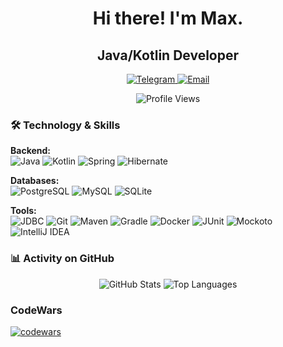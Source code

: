 <h1 align="center"> Hi there! I'm Max. </h1>

<h2 align="center"> Java/Kotlin Developer </h1>
<p align="center">
  <a href="https://t.me/your_username">
    <img src="https://img.shields.io/badge/Telegram-2CA5E0?style=for-the-badge&logo=telegram&logoColor=white" alt="Telegram"/>
  </a>
  <a href="mailto:your.email@example.com">
    <img src="https://img.shields.io/badge/Email-D14836?style=for-the-badge&logo=gmail&logoColor=white&color=red" alt="Email"/>
  </a> 
</p>

  <p align="center">
  <a>
<img src="https://komarev.com/ghpvc/?username=Mr-Brick1&style=flat-square&color=blue&style=for-the-badge"  alt="Profile Views"/>
  </a>
</p>

### 🛠️ Technology & Skills

**Backend:**  
![Java](https://img.shields.io/badge/Java-ED8B00?logo=openjdk&logoColor=white&style=for-the-badge)
![Kotlin](https://img.shields.io/badge/Kotlin-purple?style=for-the-badge)
![Spring](https://img.shields.io/badge/Spring-6DB33F?logo=spring&logoColor=white&style=for-the-badge)
![Hibernate](https://img.shields.io/badge/Hibernate-59666C?logo=hibernate&style=for-the-badge)

**Databases:**  
![PostgreSQL](https://img.shields.io/badge/PostgreSQL-4169E1?logo=postgresql&logoColor=white&style=for-the-badge)
![MySQL](https://img.shields.io/badge/MySQL-4479A1?logo=mysql&logoColor=white&style=for-the-badge)
![SQLite](https://img.shields.io/badge/SQLite-%2307405e.svg?logo=sqlite&logoColor=white&style=for-the-badge)

**Tools:**  
![JDBC](https://img.shields.io/badge/JDBC-orange?style=for-the-badge)
![Git](https://img.shields.io/badge/Git-F05032?logo=git&logoColor=white&style=for-the-badge)
![Maven](https://img.shields.io/badge/Maven-C71A36?logo=apache-maven&style=for-the-badge)
![Gradle](https://img.shields.io/badge/Gradle-blue?style=for-the-badge)
![Docker](https://img.shields.io/badge/Docker-2496ED?logo=docker&logoColor=white&style=for-the-badge)
![JUnit](https://img.shields.io/badge/JUnit-blue?style=for-the-badge)
![Mockoto](https://img.shields.io/badge/Mockito-green?style=for-the-badge&logoColor=black&labelColor=black)
![IntelliJ IDEA](https://img.shields.io/badge/IntelliJ_IDEA-000000?logo=intellij-idea&style=for-the-badge)

### 📊 Activity on GitHub

<p align="center">
  <img src="https://github-readme-stats.vercel.app/api?username=Mr-Brick1&show_icons=true&theme=dark&hide_title=true" alt="GitHub Stats"/>
  <img src="https://github-readme-stats.vercel.app/api/top-langs/?username=Mr-Brick1&layout=compact&theme=dark" alt="Top Languages"/>
</p>


### CodeWars

[![codewars](https://www.codewars.com/users/username/badges/large)](https://www.codewars.com/users/username)   


<!--
**Mr-Brick1/Mr-Brick1** is a ✨ _special_ ✨ repository because its `README.md` (this file) appears on your GitHub profile.

Here are some ideas to get you started:

- 🔭 I’m currently working on ...
- 🌱 I’m currently learning ...
- 👯 I’m looking to collaborate on ...
- 🤔 I’m looking for help with ...
- 💬 Ask me about ...
- 📫 How to reach me: ...
- 😄 Pronouns: ...
- ⚡ Fun fact: ...
-->
